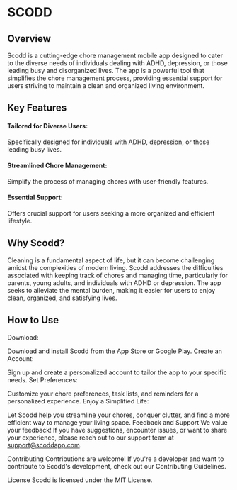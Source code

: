 # SCODD
## Overview
Scodd is a cutting-edge chore management mobile app designed to cater to the diverse needs of individuals dealing with ADHD, depression, or those leading busy and disorganized lives. The app is a powerful tool that simplifies the chore management process, providing essential support for users striving to maintain a clean and organized living environment.

## Key Features
#### Tailored for Diverse Users:

Specifically designed for individuals with ADHD, depression, or those leading busy lives.
#### Streamlined Chore Management:

Simplify the process of managing chores with user-friendly features.
#### Essential Support:

Offers crucial support for users seeking a more organized and efficient lifestyle.
## Why Scodd?
Cleaning is a fundamental aspect of life, but it can become challenging amidst the complexities of modern living. Scodd addresses the difficulties associated with keeping track of chores and managing time, particularly for parents, young adults, and individuals with ADHD or depression. The app seeks to alleviate the mental burden, making it easier for users to enjoy clean, organized, and satisfying lives.

## How to Use
Download:

Download and install Scodd from the App Store or Google Play.
Create an Account:

Sign up and create a personalized account to tailor the app to your specific needs.
Set Preferences:

Customize your chore preferences, task lists, and reminders for a personalized experience.
Enjoy a Simplified Life:

Let Scodd help you streamline your chores, conquer clutter, and find a more efficient way to manage your living space.
Feedback and Support
We value your feedback! If you have suggestions, encounter issues, or want to share your experience, please reach out to our support team at support@scoddapp.com.

Contributing
Contributions are welcome! If you're a developer and want to contribute to Scodd's development, check out our Contributing Guidelines.

License
Scodd is licensed under the MIT License.

